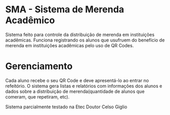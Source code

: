 # SMA - Sistema de Merenda Acadêmico

Sistema feito para controle da distribuição de merenda em instituições acadêmicas.
Funciona registrando os alunos que usufruem do benefício de merenda em instituições acadêmicas pelo uso de QR Codes.


# Gerenciamento
Cada aluno recebe o seu QR Code e deve apresentá-lo ao entrar no refeitório. O sistema gera listas e relatórios com informações
dos alunos e dados sobre a distribuição de merenda(quantidade de alunos que comeram, que repetiram, etc).

Sistema parcialmente testado na Etec Doutor Celso Giglio
